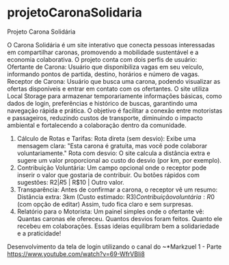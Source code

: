 # projetoCaronaSolidaria
Projeto Carona Solidária

O Carona Solidária é um site interativo que conecta pessoas interessadas em compartilhar caronas, promovendo a mobilidade sustentável e a economia colaborativa. O projeto conta com dois perfis de usuário:
Ofertante de Carona: Usuário que disponibiliza vagas em seu veículo, informando pontos de partida, destino, horários e número de vagas.
Receptor de Carona: Usuário que busca uma carona, podendo visualizar as ofertas disponíveis e entrar em contato com os ofertantes.
O site utiliza Local Storage para armazenar temporariamente informações básicas, como dados de login, preferências e histórico de buscas, garantindo uma navegação rápida e prática.
O objetivo é facilitar a conexão entre motoristas e passageiros, reduzindo custos de transporte, diminuindo o impacto ambiental e fortalecendo a colaboração dentro da comunidade.
1. Cálculo de Rotas e Tarifas:
Rota direta (sem desvio): Exibe uma mensagem clara: "Esta carona é gratuita, mas você pode colaborar voluntariamente."
Rota com desvio: O site calcula a distância extra e sugere um valor proporcional ao custo do desvio (por km, por exemplo).
2. Contribuição Voluntária:
Um campo opcional onde o receptor pode inserir o valor que gostaria de contribuir.
Ou botões rápidos com sugestões: R$2 | R$5 | R$10 | Outro valor.
3. Transparência:
Antes de confirmar a carona, o receptor vê um resumo:
Distância extra: 3km (Custo estimado: R$3)
Contribuição voluntária: R$0 (com opção de editar)
Assim, tudo fica claro e sem surpresas.
4. Relatório para o Motorista:
Um painel simples onde o ofertante vê:
Quantas caronas ele ofereceu.
Quantos desvios foram feitos.
Quanto ele recebeu em colaborações.
Essas ideias equilibram bem a solidariedade e a praticidade!

Desenvolvimento da tela de login utilizando o canal do ~*Markzuel
1 - Parte https://www.youtube.com/watch?v=69-WfrVBli8


